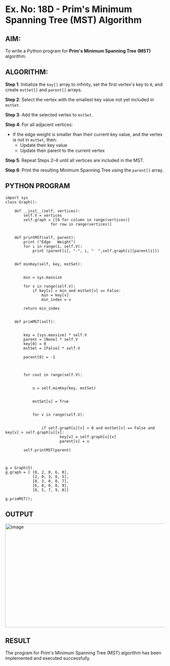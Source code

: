 # Ex. No: 18D - Prim's Minimum Spanning Tree (MST) Algorithm

## AIM:
To write a Python program for **Prim's Minimum Spanning Tree (MST)** algorithm.

## ALGORITHM:

**Step 1**: Initialize the `key[]` array to infinity, set the first vertex's key to `0`, and create `mstSet[]` and `parent[]` arrays.

**Step 2**: Select the vertex with the smallest key value not yet included in `mstSet`.

**Step 3**: Add the selected vertex to `mstSet`.

**Step 4**: For all adjacent vertices:
- If the edge weight is smaller than their current key value, and the vertex is not in `mstSet`, then:
  - Update their key value
  - Update their parent to the current vertex

**Step 5**: Repeat Steps 2–4 until all vertices are included in the MST.

**Step 6**: Print the resulting Minimum Spanning Tree using the `parent[]` array.

## PYTHON PROGRAM

```
import sys 
class Graph():

	def __init__(self, vertices):
		self.V = vertices
		self.graph = [[0 for column in range(vertices)]
					for row in range(vertices)]

	
	def printMST(self, parent):
		print ("Edge   Weight")
		for i in range(1, self.V):
			print (parent[i], "-", i, "  ",self.graph[i][parent[i]])

	
	def minKey(self, key, mstSet):

		
		min = sys.maxsize

		for v in range(self.V):
			if key[v] < min and mstSet[v] == False:
				min = key[v]
				min_index = v

		return min_index

	
	def primMST(self):

	
		key = [sys.maxsize] * self.V
		parent = [None] * self.V 
		key[0] = 0
		mstSet = [False] * self.V

		parent[0] = -1 

		
		
		for cout in range(self.V):

			
			u = self.minKey(key, mstSet)

			
			mstSet[u] = True

		
			for v in range(self.V):

				
				if self.graph[u][v] > 0 and mstSet[v] == False and key[v] > self.graph[u][v]:
						key[v] = self.graph[u][v]
						parent[v] = u

		self.printMST(parent)
		
		

g = Graph(5)
g.graph = [ [0, 2, 0, 6, 0],
			[2, 0, 3, 8, 5],
			[0, 3, 0, 0, 7],
			[6, 8, 0, 0, 9],
			[0, 5, 7, 9, 0]]

g.primMST();
```

## OUTPUT
<img width="917" height="328" alt="image" src="https://github.com/user-attachments/assets/ab97c11d-9ea6-4b8c-9e93-515fe68c19f8" />

## RESULT
The program for Prim's Minimum Spanning Tree (MST) algorithm has been implemented and executed successfully.




